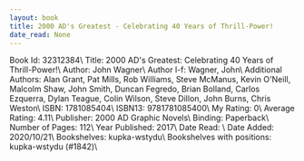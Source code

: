 ```yaml
---
layout: book
title: 2000 AD's Greatest - Celebrating 40 Years of Thrill-Power!
date_read: None
---
```


Book Id: 32312384\ 
Title: 2000 AD's Greatest: Celebrating 40 Years of Thrill-Power!\ 
Author: John Wagner\ 
Author l-f: Wagner, John\ 
Additional Authors: Alan Grant, Pat Mills, Rob Williams, Steve McManus, Kevin    O'Neill, Malcolm Shaw, John      Smith, Duncan Fegredo, Brian Bolland, Carlos Ezquerra, Dylan Teague, Colin Wilson, Steve Dillon, John Burns, Chris Weston\ 
ISBN: 1781085404\ 
ISBN13: 9781781085400\ 
My Rating: 0\ 
Average Rating: 4.11\ 
Publisher: 2000 AD Graphic Novels\ 
Binding: Paperback\ 
Number of Pages: 112\ 
Year Published: 2017\ 
Date Read: \ 
Date Added: 2020/10/21\ 
Bookshelves: kupka-wstydu\ 
Bookshelves with positions: kupka-wstydu (#1842)\ 

